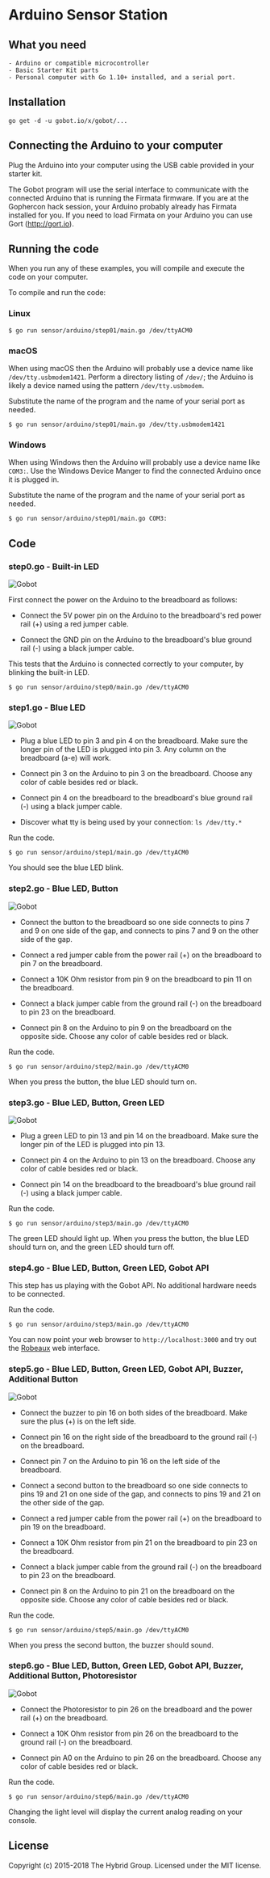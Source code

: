 # Arduino Sensor Station

## What you need

    - Arduino or compatible microcontroller
    - Basic Starter Kit parts
    - Personal computer with Go 1.10+ installed, and a serial port.

## Installation

```
go get -d -u gobot.io/x/gobot/...
```

## Connecting the Arduino to your computer

Plug the Arduino into your computer using the USB cable provided in your starter kit.

The Gobot program will use the serial interface to communicate with the connected Arduino that is running the Firmata firmware. If you are at the Gophercon hack session, your Arduino probably already has Firmata installed for you. If you need to load Firmata on your Arduino you can use Gort (http://gort.io).

## Running the code

When you run any of these examples, you will compile and execute the code on your computer.

To compile and run the code:

### Linux

```
$ go run sensor/arduino/step01/main.go /dev/ttyACM0
```

### macOS

When using macOS then the Arduino will probably use a device name like `/dev/tty.usbmodem1421`. Perform a directory listing of `/dev/`; the Arduino is likely a device named using the pattern `/dev/tty.usbmodem`.

Substitute the name of the program and the name of your serial port as needed.

```
$ go run sensor/arduino/step01/main.go /dev/tty.usbmodem1421
```

### Windows

When using Windows then the Arduino will probably use a device name like `COM3:`. Use the Windows Device Manger to find the connected Arduino once it is plugged in.

Substitute the name of the program and the name of your serial port as needed.

```
$ go run sensor/arduino/step01/main.go COM3:
```

## Code

### step0.go - Built-in LED

![Gobot](../../images/sensor/arduino/step0.jpg)

First connect the power on the Arduino to the breadboard as follows:

- Connect the 5V power pin on the Arduino to the breadboard's red power rail (+) using a red jumper cable.

- Connect the GND pin on the Arduino to the breadboard's blue ground rail (-) using a black jumper cable.

This tests that the Arduino is connected correctly to your computer, by blinking the built-in LED.

```
$ go run sensor/arduino/step0/main.go /dev/ttyACM0
```

### step1.go - Blue LED

![Gobot](../../images/sensor/arduino/step1.jpg)

- Plug a blue LED to pin 3 and pin 4 on the breadboard. Make sure the longer pin of the LED is plugged into pin 3. Any column on the breadboard (a-e) will work.

- Connect pin 3 on the Arduino to pin 3 on the breadboard. Choose any color of cable besides red or black.

- Connect pin 4 on the breadboard to the breadboard's blue ground rail (-) using a black jumper cable.

- Discover what tty is being used by your connection: `ls /dev/tty.*`

Run the code.

```
$ go run sensor/arduino/step1/main.go /dev/ttyACM0
```

You should see the blue LED blink.

### step2.go - Blue LED, Button

![Gobot](../../images/sensor/arduino/step2.jpg)

- Connect the button to the breadboard so one side connects to pins 7 and 9 on one side of the gap, and connects to pins 7 and 9 on the other side of the gap.

- Connect a red jumper cable from the power rail (+) on the breadboard to pin 7 on the breadboard.

- Connect a 10K Ohm resistor from pin 9 on the breadboard to pin 11 on the breadboard.

- Connect a black jumper cable from the ground rail (-) on the breadboard to pin 23 on the breadboard.

- Connect pin 8 on the Arduino to pin 9 on the breadboard on the opposite side. Choose any color of cable besides red or black.

Run the code.

```
$ go run sensor/arduino/step2/main.go /dev/ttyACM0
```

When you press the button, the blue LED should turn on.

### step3.go - Blue LED, Button, Green LED

![Gobot](../../images/sensor/arduino/step3.jpg)

- Plug a green LED to pin 13 and pin 14 on the breadboard. Make sure the longer pin of the LED is plugged into pin 13.

- Connect pin 4 on the Arduino to pin 13 on the breadboard. Choose any color of cable besides red or black.

- Connect pin 14 on the breadboard to the breadboard's blue ground rail (-) using a black jumper cable.

Run the code.

```
$ go run sensor/arduino/step3/main.go /dev/ttyACM0
```

The green LED should light up. When you press the button, the blue LED should turn on, and the green LED should turn off.

### step4.go - Blue LED, Button, Green LED, Gobot API

This step has us playing with the Gobot API. No additional hardware needs to be connected.

Run the code.

```
$ go run sensor/arduino/step3/main.go /dev/ttyACM0
```

You can now point your web browser to `http://localhost:3000` and try out the [Robeaux](https://github.com/hybridgroup/robeaux) web interface.

### step5.go - Blue LED, Button, Green LED, Gobot API, Buzzer, Additional Button

![Gobot](../../images/sensor/arduino/step5.jpg)

- Connect the buzzer to pin 16 on both sides of the breadboard. Make sure the plus (+) is on the left side.

- Connect pin 16 on the right side of the breadboard to the ground rail (-) on the breadboard.

- Connect pin 7 on the Arduino to pin 16 on the left side of the breadboard.

- Connect a second button to the breadboard so one side connects to pins 19 and 21 on one side of the gap, and connects to pins 19 and 21 on the other side of the gap.

- Connect a red jumper cable from the power rail (+) on the breadboard to pin 19 on the breadboard.

- Connect a 10K Ohm resistor from pin 21 on the breadboard to pin 23 on the breadboard.

- Connect a black jumper cable from the ground rail (-) on the breadboard to pin 23 on the breadboard.

- Connect pin 8 on the Arduino to pin 21 on the breadboard on the opposite side. Choose any color of cable besides red or black.

Run the code.

```
$ go run sensor/arduino/step5/main.go /dev/ttyACM0
```

When you press the second button, the buzzer should sound.

### step6.go - Blue LED, Button, Green LED, Gobot API, Buzzer, Additional Button, Photoresistor

![Gobot](../../images/sensor/arduino/step6.jpg)

- Connect the Photoresistor to pin 26 on the breadboard and the power rail (+) on the breadboard.

- Connect a 10K Ohm resistor from pin 26 on the breadboard to the ground rail (-) on the breadboard.

- Connect pin A0 on the Arduino to pin 26 on the breadboard. Choose any color of cable besides red or black.

Run the code.

```
$ go run sensor/arduino/step6/main.go /dev/ttyACM0
```

Changing the light level will display the current analog reading on your console.

## License

Copyright (c) 2015-2018 The Hybrid Group. Licensed under the MIT license.
